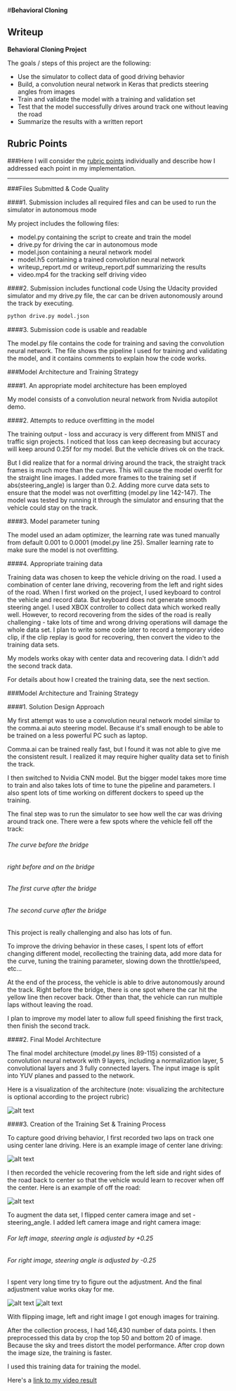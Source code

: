 #**Behavioral Cloning** 

Writeup
---

**Behavioral Cloning Project**

The goals / steps of this project are the following:
* Use the simulator to collect data of good driving behavior
* Build, a convolution neural network in Keras that predicts steering angles from images
* Train and validate the model with a training and validation set
* Test that the model successfully drives around track one without leaving the road
* Summarize the results with a written report


[//]: # (Image References)

[image1]: ./examples/model.jpg "Model Visualization"
[image2]: ./examples/center.jpg "Center"
[image3]: ./examples/offroad.jpg "off road"
[image4]: ./examples/side_camera1.jpg "side camera Image"
[image5]: ./examples/side_camera2.jpg "side camera Image"

## Rubric Points
###Here I will consider the [rubric points](https://review.udacity.com/#!/rubrics/432/view) individually and describe how I addressed each point in my implementation.  

---
###Files Submitted & Code Quality

####1. Submission includes all required files and can be used to run the simulator in autonomous mode

My project includes the following files:
* model.py containing the script to create and train the model
* drive.py for driving the car in autonomous mode
* model.json containing a neural network model
* model.h5 containing a trained convolution neural network 
* writeup_report.md or writeup_report.pdf summarizing the results
* video.mp4 for the tracking self driving video

####2. Submission includes functional code
Using the Udacity provided simulator and my drive.py file, the car can be driven autonomously around the track by executing. 
```sh
python drive.py model.json
```

####3. Submission code is usable and readable

The model.py file contains the code for training and saving the convolution neural network. The file shows the pipeline I used for training and validating the model, and it contains comments to explain how the code works.

###Model Architecture and Training Strategy

####1. An appropriate model architecture has been employed

My model consists of a convolution neural network from Nvidia autopilot demo.

####2. Attempts to reduce overfitting in the model

The training output - loss and accuracy is very different from MNIST and traffic sign projects. I noticed that loss can keep decreasing but accuracy will keep around 0.25f for my model. But the vehicle drives ok on the track.

But I did realize that for a normal driving around the track, the straight track frames is much more than the curves. This will cause the model overfit for the straight line images. I added more frames to the training set if abs(steering_angle) is larger than 0.2. Adding more curve data sets to ensure that the model was not overfitting (model.py line 142-147). The model was tested by running it through the simulator and ensuring that the vehicle could stay on the track.

####3. Model parameter tuning

The model used an adam optimizer, the learning rate was tuned manually from default 0.001 to 0.0001 (model.py line 25). Smaller learning rate to make sure the model is not overfitting.

####4. Appropriate training data

Training data was chosen to keep the vehicle driving on the road. I used a combination of center lane driving, recovering from the left and right sides of the road. When I first worked on the project, I used keyboard to control the vehicle and record data. But keyboard does not generate smooth steering angel. I used XBOX controller to collect data which worked really well. However, to record recovering from the sides of the road is really challenging - take lots of time and wrong driving operations will damage the whole data set. I plan to write some code later to record a temporary video clip, if the clip replay is good for recovering, then convert the video to the training data sets.

My models works okay with center data and recovering data. I didn't add the second track data.

For details about how I created the training data, see the next section.

###Model Architecture and Training Strategy

####1. Solution Design Approach

My first attempt was to use a convolution neural network model similar to the comma.ai auto steering model. Because it's small enough to be able to be trained on a less powerful PC such as laptop.

Comma.ai can be trained really fast, but I found it was not able to give me the consistent result. I realized it may require higher quality data set to finish the track.
 
 I then switched to Nvidia CNN model. But the bigger model takes more time to train and also takes lots of time to tune the pipeline and parameters. I also spent lots of time working on different dockers to speed up the training.

The final step was to run the simulator to see how well the car was driving around track one. There were a few spots where the vehicle fell off the track:
 ###### The curve before the bridge
 ###### right before and on the bridge
 ###### The first curve after the bridge
 ###### The second curve after the bridge
 
 This project is really challenging and also has lots of fun.
 
 To improve the driving behavior in these cases, I spent lots of effort changing different model, recollecting the training data, add more data for the curve, tuning the training parameter, slowing down the throttle/speed, etc...

At the end of the process, the vehicle is able to drive autonomously around the track. Right before the bridge, there is one spot where the car hit the yellow line then recover back. Other than that, the vehicle can run multiple laps without leaving the road.

I plan to improve my model later to allow full speed finishing the first track, then finish the second track.

####2. Final Model Architecture

The final model architecture (model.py lines 89-115) consisted of a convolution neural network with 9 layers, including a normalization layer, 5 convolutional layers and 3 fully connected layers. The input image is split into YUV planes and passed to the network.

Here is a visualization of the architecture (note: visualizing the architecture is optional according to the project rubric)

![alt text][image1]

####3. Creation of the Training Set & Training Process

To capture good driving behavior, I first recorded two laps on track one using center lane driving. Here is an example image of center lane driving:

![alt text][image2]

I then recorded the vehicle recovering from the left side and right sides of the road back to center so that the vehicle would learn to recover when off the center. Here is an example of off the road:

![alt text][image3]

To augment the data set, I flipped center camera image and set -steering_angle. I added left camera image and right camera image:
###### For left image, steering angle is adjusted by +0.25
###### For right image, steering angle is adjusted by -0.25
I spent very long time try to figure out the adjustment. And the final adjustment value works okay for me.

![alt text][image4]
![alt text][image5]

With flipping image, left and right image I got enough images for training.

After the collection process, I had 146,430 number of data points. I then preprocessed this data by crop the top 50 and bottom 20 of image. Because the sky and trees distort the model performance. After crop down the image size, the training is faster.

I used this training data for training the model. 

Here's a [link to my video result](./video.mp4)